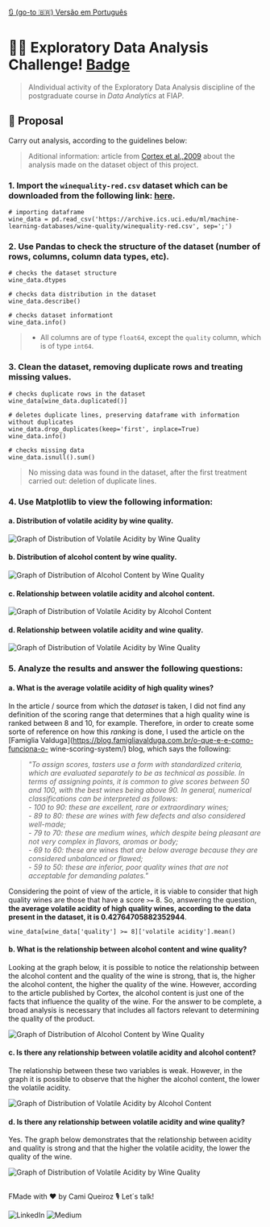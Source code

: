 
[🔃 (go-to 🇧🇷) Versão em Português](https://github.com/camimq/fiap_wine/blob/main/README_pt-BR.md)

# 👩‍💻 Exploratory Data Analysis Challenge! [Badge](https://img.shields.io/static/v1?label=license&message=MIT&color=0677B9)

> AIndividual activity of the Exploratory Data Analysis discipline of the postgraduate course in _Data Analytics_ at FIAP.

## 🎯 Proposal

Carry out analysis, according to the guidelines below:

> Aditional information: article from [Cortex et al.,2009](http://www3.dsi.uminho.pt/pcortez/wine5.pdf) about the analysis made on the dataset object of this project.

### 1. Import the `winequality-red.csv` dataset which can be downloaded from the following link: [here](https://archive.ics.uci.edu/ml/machine-learning-databases/wine-quality/winequality-red.csv).

```
# importing dataframe
wine_data = pd.read_csv('https://archive.ics.uci.edu/ml/machine-learning-databases/wine-quality/winequality-red.csv', sep=';')
```

### 2. Use Pandas to check the structure of the dataset (number of rows, columns, column data types, etc).

```
# checks the dataset structure
wine_data.dtypes

# checks data distribution in the dataset
wine_data.describe()

# checks dataset informationt
wine_data.info()
```

> - All columns are of type `float64`, except the `quality` column, which is of type `int64`.

### 3. Clean the dataset, removing duplicate rows and treating missing values.

```
# checks duplicate rows in the dataset
wine_data[wine_data.duplicated()]

# deletes duplicate lines, preserving dataframe with information without duplicates
wine_data.drop_duplicates(keep='first', inplace=True)
wine_data.info()

# checks missing data
wine_data.isnull().sum()
```
> No missing data was found in the dataset, after the first treatment carried out: deletion of duplicate lines.

### 4. Use Matplotlib to view the following information: </br>

#### a. Distribution of volatile acidity by wine quality.</br>

![Graph of Distribution of Volatile Acidity by Wine Quality](plots\distribuicao_acidez_volatil_x_qualidade.png)

#### b. Distribution of alcohol content by wine quality.</br>

![Graph of Distribution of Alcohol Content by Wine Quality](plots\distribuicao_teor_alcoolico_x_qualidade_vinho.png)

#### c. Relationship between volatile acidity and alcohol content.</br>
![Graph of Distribution of Volatile Acidity by Alcohol Content](plots\distribuicao_acidez_volatil_x_teor_alcoolico.png)

#### d. Relationship between volatile acidity and wine quality.</br>
![Graph of Distribution of Volatile Acidity by Wine Quality](plots\distribuicao_teor_alcoolico_x_qualidade_vinho.png)

### 5. Analyze the results and answer the following questions:</br>
#### a. What is the average volatile acidity of high quality wines?</br>
  
In the article / source from which the _dataset_ is taken, I did not find any definition of the scoring range that determines that a high quality wine is ranked between 8 and 10, for example. Therefore, in order to create some sorte of reference on how this _ranking_ is done, I used the article on the [Famiglia Valduga](https://blog.famigliavalduga.com.br/o-que-e-e-como-funciona-o- wine-scoring-system/) blog, which says the following:

>_"To assign scores, tasters use a form with standardized criteria, which are evaluated separately to be as technical as possible. In terms of assigning points, it is common to give scores between 50 and 100, with the best wines being above 90._
>_In general, numerical classifications can be interpreted as follows:_</br>
>_- 100 to 90: these are excellent, rare or extraordinary wines;_</br>
>_- 89 to 80: these are wines with few defects and also considered well-made;_</br>
>_- 79 to 70: these are medium wines, which despite being pleasant are not very complex in flavors, aromas or body;_</br>
>_- 69 to 60: these are wines that are below average because they are considered unbalanced or flawed;_</br>
>_- 59 to 50: these are inferior, poor quality wines that are not acceptable for demanding palates."_
  
Considering the point of view of the article, it is viable to consider that high quality wines are those that have a score `>=` 8. So, answering the question, **the average volatile acidity of high quality wines, according to the data present in the dataset, it is 0.42764705882352944**.

```
wine_data[wine_data['quality'] >= 8]['volatile acidity'].mean()
```
#### **b.** What is the relationship between alcohol content and wine quality?</br>
  
Looking at the graph below, it is possible to notice the relationship between the alcohol content and the quality of the wine is strong, that is, the higher the alcohol content, the higher the quality of the wine. However, according to the article published by Cortex, the alcohol content is just one of the facts that influence the quality of the wine. For the answer to be complete, a broad analysis is necessary that includes all factors relevant to determining the quality of the product.

![Graph of Distribution of Alcohol Content by Wine Quality](plots\distribuicao_teor_alcoolico_x_qualidade_vinho.png)

#### **c.** Is there any relationship between volatile acidity and alcohol content?</br>

The relationship between these two variables is weak. However, in the graph it is possible to observe that the higher the alcohol content, the lower the volatile acidity.

![Graph of Distribution of Volatile Acidity by Alcohol Content](plots\distribuicao_acidez_volatil_x_teor_alcoolico.png)

#### **d.** Is there any relationship between volatile acidity and wine quality?</br>

Yes. The graph below demonstrates that the relationship between acidity and quality is strong and that the higher the volatile acidity, the lower the quality of the wine.

![Graph of Distribution of Volatile Acidity by Wine Quality](plots\distribuicao_acidez_volatil_x_qualidade.png)

##

FMade with ❤️ by Cami Queiroz 🎙 Let´s talk!

![LinkedIn](https://img.shields.io/badge/linkedin-%230077B5.svg?style=for-the-badge&logo=linkedin&logoColor=white&link=https://www.linkedin.com/in/camilaqueiroz)  ![Medium](https://img.shields.io/badge/Medium-12100E?style=for-the-badge&logo=medium&logoColor=white&https://medium.com/@camimq/)